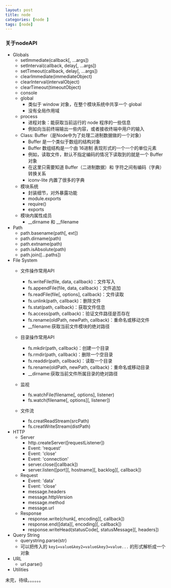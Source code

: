 ```yaml
---
layout: post
title: node
categories: [node ]
tags: [node]
---
```


### 关于nodeAPI

- Globals
  + setImmediate(callback[, ...args])
  + setInterval(callback, delay[, ...args])
  + setTimeout(callback, delay[, ...args])
  + clearImmediate(immediateObject)
  + clearInterval(intervalObject)
  + clearTimeout(timeoutObject)
  + console
  + global
     * 类似于 window 对象，在整个模块系统中共享一个 global
     * 没有全局作用域
  + process
     * 进程对象：能获取当前运行的 node 程序的一些信息
     * 例如向当前终端输出一些内容，或者接收终端中用户的输入
  + Class: Buffer（是Node中为了处理二进制数据做的一个对象）
     * Buffer 是一个类似于数组的结构对象
     * Buffer 数组结构是一个由 16进制 表现形式的一个一个的单位元素
     * 例如，读取文件，默认不指定编码的情况下读取到的就是一个 Buffer对象
     * 在这里只需要知道 Buffer（二进制数据）和 字符之间有编码（字典）转换关系
     * iconv-lite 内置了很多的字典
  + 模块系统
     * 封装细节，对外暴露功能
     * module.exports
     * require()
     * exports
  + 模块内属性成员
     * __dirname 和 __filename
- Path
  + path.basename(path[, ext])
  + path.dirname(path)
  + path.extname(path)
  + path.isAbsolute(path)
  + path.join([...paths])
- File System
    + 文件操作常用API
        * fs.writeFile(file, data, callback)：文件写入
        * fs.appendFile(file, data, callback)：文件追加
        * fs.readFile(file[, options], callback)：文件读取
        * fs.unlink(path, callback)：删除文件
        * fs.stat(path, callback)：获取文件信息
        * fs.access(path, callback)：验证文件路径是否存在
        * fs.rename(oldPath, newPath, callback)：重命名或移动文件
        * __filename:获取当前文件模块的绝对路径

    + 目录操作常用API
        * fs.mkdir(path, callback)：创建一个目录
        * fs.rmdir(path, callback)：删除一个空目录
        * fs.readdir(path, callback)：读取一个目录
        * fs.rename(oldPath, newPath, callback)：重命名或移动目录
        * __dirname:获取当前文件所属目录的绝对路径
    + 监视
       * fs.watchFile(filename[, options], listener)
       * fs.watch(filename[, options][, listener])
    + 文件流
        * fs.creatReadStream(srcPath)
        * fs.creatWriteStream(distPath)
- HTTP
  + Server
      * http.createServer([requestListener])
      * Event: 'request'
      * Event: 'close'
      * Event: 'connection'
      * server.close([callback])
      * server.listen([port][, hostname][, backlog][, callback])
  + Request
     * Event: 'data'
     * Event: 'close'
     * message.headers
     * message.httpVersion
     * message.method  
     * message.url
  + Response
     * response.write(chunk[, encoding][, callback])
     * response.end([data][, encoding][, callback])
     * response.writeHead(statusCode[, statusMessage][, headers])
- Query String
  + querystring.parse(str)
  + 可以把传入的 `key1=value&key2=value&key3=value...` 的形式解析成一个对象
- URL
  + url.parse()
- Utilities


未完，待续。。。。。。